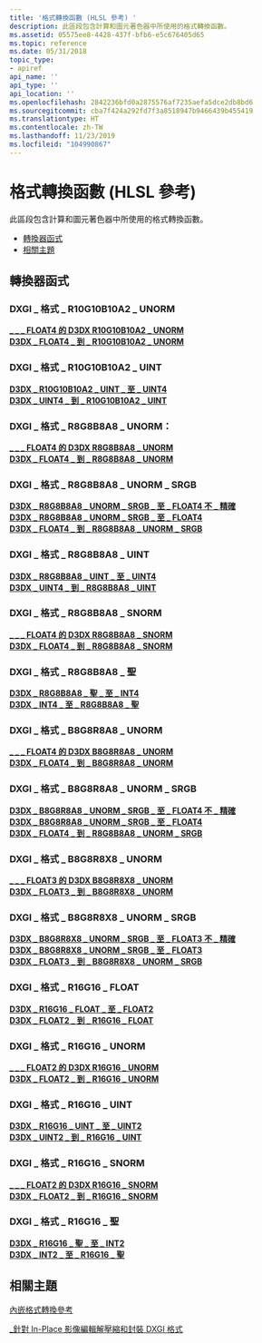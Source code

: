 ```yaml
---
title: '格式轉換函數 (HLSL 參考) '
description: 此區段包含計算和圖元著色器中所使用的格式轉換函數。
ms.assetid: 05575ee8-4428-437f-bfb6-e5c676405d65
ms.topic: reference
ms.date: 05/31/2018
topic_type:
- apiref
api_name: ''
api_type: ''
api_location: ''
ms.openlocfilehash: 2842236bfd0a2875576af7235aefa5dce2db8bd6
ms.sourcegitcommit: cba7f424a292fd7f3a8518947b9466439b455419
ms.translationtype: HT
ms.contentlocale: zh-TW
ms.lasthandoff: 11/23/2019
ms.locfileid: "104990867"
---
```

# <a name="format-conversion-functions-hlsl-reference"></a>格式轉換函數 (HLSL 參考) 

此區段包含計算和圖元著色器中所使用的格式轉換函數。

-   [轉換器函式](#converter-functions)
-   [相關主題](#related-topics)

## <a name="converter-functions"></a>轉換器函式

### <a name="dxgi_format_r10g10b10a2_unorm"></a>DXGI \_ 格式 \_ R10G10B10A2 \_ UNORM

<dl>

[**\_ \_ \_ FLOAT4 的 D3DX R10G10B10A2 \_ UNORM**](d3dx-r10g10b10a2-unorm-to-float4.md)  
[**D3DX \_ FLOAT4 \_ 到 \_ R10G10B10A2 \_ UNORM**](d3dx-float4-to-r10g10b10a2-unorm.md)  
</dl>

### <a name="dxgi_format_r10g10b10a2_uint"></a>DXGI \_ 格式 \_ R10G10B10A2 \_ UINT

<dl>

[**D3DX \_ R10G10B10A2 \_ UINT \_ 至 \_ UINT4**](d3dx-r10g10b10a2-uint-to-uint4.md)  
[**D3DX \_ UINT4 \_ 到 \_ R10G10B10A2 \_ UINT**](d3dx-uint4-to-r10g10b10a2-uint.md)  
</dl>

### <a name="dxgi_format_r8g8b8a8_unorm"></a>DXGI \_ 格式 \_ R8G8B8A8 \_ UNORM：

<dl>

[**\_ \_ \_ FLOAT4 的 D3DX R8G8B8A8 \_ UNORM**](d3dx-r8g8b8a8-unorm-to-float4.md)  
[**D3DX \_ FLOAT4 \_ 到 \_ R8G8B8A8 \_ UNORM**](d3dx-float4-to-r8g8b8a8-unorm.md)  
</dl>

### <a name="dxgi_format_r8g8b8a8_unorm_srgb"></a>DXGI \_ 格式 \_ R8G8B8A8 \_ UNORM \_ SRGB

<dl>

[**D3DX \_ R8G8B8A8 \_ UNORM \_ SRGB \_ 至 \_ FLOAT4 不 \_ 精確**](d3dx-r8g8b8a8-unorm-srgb-to-float4-inexact.md)  
[**D3DX \_ R8G8B8A8 \_ UNORM \_ SRGB \_ 至 \_ FLOAT4**](d3dx-r8g8b8a8-unorm-srgb-to-float4.md)  
[**D3DX \_ FLOAT4 \_ 到 \_ R8G8B8A8 \_ UNORM \_ SRGB**](d3dx-float4-to-r8g8b8a8-unorm-srgb.md)  
</dl>

### <a name="dxgi_format_r8g8b8a8_uint"></a>DXGI \_ 格式 \_ R8G8B8A8 \_ UINT

<dl>

[**D3DX \_ R8G8B8A8 \_ UINT \_ 至 \_ UINT4**](d3dx-r8g8b8a8-uint-to-uint4.md)  
[**D3DX \_ UINT4 \_ 到 \_ R8G8B8A8 \_ UINT**](d3dx-uint4-to-r8g8b8a8-uint.md)  
</dl>

### <a name="dxgi_format_r8g8b8a8_snorm"></a>DXGI \_ 格式 \_ R8G8B8A8 \_ SNORM

<dl>

[**\_ \_ \_ FLOAT4 的 D3DX R8G8B8A8 \_ SNORM**](d3dx-r8g8b8a8-snorm-to-float4.md)  
[**D3DX \_ FLOAT4 \_ 到 \_ R8G8B8A8 \_ SNORM**](d3dx-float4-to-r8g8b8a8-snorm.md)  
</dl>

### <a name="dxgi_format_r8g8b8a8_sint"></a>DXGI \_ 格式 \_ R8G8B8A8 \_ 聖

<dl>

[**D3DX \_ R8G8B8A8 \_ 聖 \_ 至 \_ INT4**](d3dx-r8g8b8a8-sint-to-int4.md)  
[**D3DX \_ INT4 \_ 至 \_ R8G8B8A8 \_ 聖**](d3dx-int4-to-r8g8b8a8-sint.md)  
</dl>

### <a name="dxgi_format_b8g8r8a8_unorm"></a>DXGI \_ 格式 \_ B8G8R8A8 \_ UNORM

<dl>

[**\_ \_ \_ FLOAT4 的 D3DX B8G8R8A8 \_ UNORM**](d3dx-b8g8r8a8-unorm-to-float4.md)  
[**D3DX \_ FLOAT4 \_ 到 \_ B8G8R8A8 \_ UNORM**](d3dx-float4-to-b8g8r8a8-unorm.md)  
</dl>

### <a name="dxgi_format_b8g8r8a8_unorm_srgb"></a>DXGI \_ 格式 \_ B8G8R8A8 \_ UNORM \_ SRGB

<dl>

[**D3DX \_ B8G8R8A8 \_ UNORM \_ SRGB \_ 至 \_ FLOAT4 不 \_ 精確**](d3dx-b8g8r8a8-unorm-srgb-to-float4-inexact.md)  
[**D3DX \_ B8G8R8A8 \_ UNORM \_ SRGB \_ 至 \_ FLOAT4**](d3dx-b8g8r8a8-unorm-srgb-to-float4.md)  
[**D3DX \_ FLOAT4 \_ 到 \_ R8G8B8A8 \_ UNORM \_ SRGB**](d3dx-float4-to-r8g8b8a8-unorm-srgb.md)  
</dl>

### <a name="dxgi_format_b8g8r8x8_unorm"></a>DXGI \_ 格式 \_ B8G8R8X8 \_ UNORM

<dl>

[**\_ \_ \_ FLOAT3 的 D3DX B8G8R8X8 \_ UNORM**](d3dx-b8g8r8x8-unorm-to-float3.md)  
[**D3DX \_ FLOAT3 \_ 到 \_ B8G8R8X8 \_ UNORM**](d3dx-float3-to-b8g8r8x8-unorm.md)  
</dl>

### <a name="dxgi_format_b8g8r8x8_unorm_srgb"></a>DXGI \_ 格式 \_ B8G8R8X8 \_ UNORM \_ SRGB

<dl>

[**D3DX \_ B8G8R8X8 \_ UNORM \_ SRGB \_ 至 \_ FLOAT3 不 \_ 精確**](d3dx-b8g8r8x8-unorm-srgb-to-float3-inexact.md)  
[**D3DX \_ B8G8R8X8 \_ UNORM \_ SRGB \_ 至 \_ FLOAT3**](d3dx-b8g8r8x8-unorm-srgb-to-float3.md)  
[**D3DX \_ FLOAT3 \_ 到 \_ B8G8R8X8 \_ UNORM \_ SRGB**](d3dx-float3-to-b8g8r8x8-unorm-srgb.md)  
</dl>

### <a name="dxgi_format_r16g16_float"></a>DXGI \_ 格式 \_ R16G16 \_ FLOAT

<dl>

[**D3DX \_ R16G16 \_ FLOAT \_ 至 \_ FLOAT2**](d3dx-r16g16-float-to-float2.md)  
[**D3DX \_ FLOAT2 \_ 到 \_ R16G16 \_ FLOAT**](d3dx-float2-to-r16g16-float.md)  
</dl>

### <a name="dxgi_format_r16g16_unorm"></a>DXGI \_ 格式 \_ R16G16 \_ UNORM

<dl>

[**\_ \_ \_ FLOAT2 的 D3DX R16G16 \_ UNORM**](d3dx-r16g16-unorm-to-float2.md)  
[**D3DX \_ FLOAT2 \_ 到 \_ R16G16 \_ UNORM**](d3dx-float2-to-r16g16-unorm.md)  
</dl>

### <a name="dxgi_format_r16g16_uint"></a>DXGI \_ 格式 \_ R16G16 \_ UINT

<dl>

[**D3DX \_ R16G16 \_ UINT \_ 至 \_ UINT2**](d3dx-r16g16-uint-to-uint2.md)  
[**D3DX \_ UINT2 \_ 到 \_ R16G16 \_ UINT**](d3dx-uint2-to-r16g16-uint.md)  
</dl>

### <a name="dxgi_format_r16g16_snorm"></a>DXGI \_ 格式 \_ R16G16 \_ SNORM

<dl>

[**\_ \_ \_ FLOAT2 的 D3DX R16G16 \_ SNORM**](d3dx-r16g16-snorm-to-float2.md)  
[**D3DX \_ FLOAT2 \_ 到 \_ R16G16 \_ SNORM**](d3dx-float2-to-r16g16-snorm.md)  
</dl>

### <a name="dxgi_format_r16g16_sint"></a>DXGI \_ 格式 \_ R16G16 \_ 聖

<dl>

[**D3DX \_ R16G16 \_ 聖 \_ 至 \_ INT2**](d3dx-r16g16-sint-to-int2.md)  
[**D3DX \_ INT2 \_ 至 \_ R16G16 \_ 聖**](d3dx-int2-to-r16g16-sint.md)  
</dl>

## <a name="related-topics"></a>相關主題

<dl> <dt>

[內嵌格式轉換參考](inline-format-conversion-reference.md)
</dt> <dt>

[\_針對 In-Place 影像編輯解壓縮和封裝 DXGI 格式](dx-graphics-hlsl-unpacking-packing-dxgi-format.md)
</dt> </dl>

 

 




